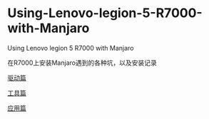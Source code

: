 # Using-Lenovo-legion-5-R7000-with-Manjaro
Using Lenovo legion 5 R7000 with Manjaro

在R7000上安装Manjaro遇到的各种坑，以及安装记录



[驱动篇](Drivers.md)

[工具篇](Toolsets.md)

[应用篇](Applications.md)